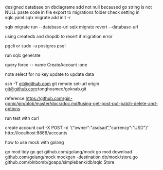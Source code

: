 
designed database on dbdiagrame 
add not null becaused go string is not NULL
paste code in file export to migrations folder
check setting in sqlc.yaml
sqlx migrate add init -r

sqlx migrate run --database-url
sqlx migrate revert --database-url

using createdb and dropdb to resert if migration error

pgcli or sudo -u postgres psql

run sqlc generate

query force -- name CreateAccount :one


note select for no key update to update data

ssh -T git@github.com
git remote set-url origin git@github.com:tonghoameo/goknab.git


reference 
https://github.com/gin-gonic/gin/blob/master/docs/doc.md#using-get-post-put-patch-delete-and-options


run test with curl

create account
curl -X POST -d '{"owner":"asdsad","currency":"USD"}' http://localhost:8888/accounts


how to use mock with golang

go mod tidy
go get github.com/golang/mock
go mod download github.com/golang/mock
mockgen -destination db/mock/store.go github.com/binbomb/goapp/simplebank/db/sqlc Store

